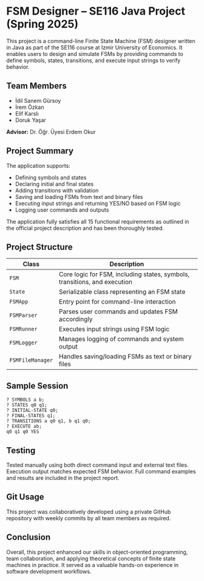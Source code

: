 # FSM Designer – SE116 Java Project (Spring 2025)

This project is a command-line Finite State Machine (FSM) designer written in Java as part of the SE116 course at Izmir University of Economics. It enables users to design and simulate FSMs by providing commands to define symbols, states, transitions, and execute input strings to verify behavior.


## Team Members
- İdil Sanem Gürsoy
- İrem Özkan
- Elif Karslı  
- Doruk Yaşar

**Advisor:** Dr. Öğr. Üyesi Erdem Okur


## Project Summary

The application supports:
- Defining symbols and states
- Declaring initial and final states
- Adding transitions with validation
- Saving and loading FSMs from text and binary files
- Executing input strings and returning YES/NO based on FSM logic
- Logging user commands and outputs

The application fully satisfies all 15 functional requirements as outlined in the official project description and has been thoroughly tested.


## Project Structure

| Class            | Description |
|------------------|-------------|
| `FSM`            | Core logic for FSM, including states, symbols, transitions, and execution |
| `State`          | Serializable class representing an FSM state |
| `FSMApp`         | Entry point for command-line interaction |
| `FSMParser`      | Parses user commands and updates FSM accordingly |
| `FSMRunner`      | Executes input strings using FSM logic |
| `FSMLogger`      | Manages logging of commands and system output |
| `FSMFileManager` | Handles saving/loading FSMs as text or binary files |


## Sample Session

```
? SYMBOLS a b;  
? STATES q0 q1;  
? INITIAL-STATE q0;  
? FINAL-STATES q1;  
? TRANSITIONS a q0 q1, b q1 q0;  
? EXECUTE ab;  
q0 q1 q0 YES
```

## Testing

Tested manually using both direct command input and external text files. Execution output matches expected FSM behavior. Full command examples and results are included in the project report.


## Git Usage

This project was collaboratively developed using a private GitHub repository with weekly commits by all team members as required.


## Conclusion

Overall, this project enhanced our skills in object-oriented programming, team collaboration, and applying theoretical concepts of finite state machines in practice. It served as a valuable hands-on experience in software development workflows.

